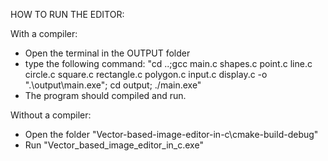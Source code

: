 HOW TO RUN THE EDITOR:

With a compiler:
 - Open the terminal in the OUTPUT folder
 - type the following command: "cd ..;gcc main.c shapes.c point.c line.c circle.c square.c rectangle.c polygon.c input.c display.c -o ".\output\main.exe"; cd output; ./main.exe"
 - The program should compiled and run.

Without a compiler:
 - Open the folder "Vector-based-image-editor-in-c\cmake-build-debug"
 - Run "Vector_based_image_editor_in_c.exe"